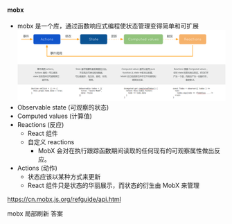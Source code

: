 #### mobx

- mobx 是一个库，通过函数响应式编程使状态管理变得简单和可扩展
  ![mobxstatus](./clipboard.png)
- Observable state (可观察的状态)
- Computed values (计算值)
- Reactions (反应)
  - React 组件
  - 自定义 reactions
    - MobX 会对在执行跟踪函数期间读取的任何现有的可观察属性做出反应。
- Actions (动作)
  - 状态应该以某种方式来更新
  - React 组件只是状态的华丽展示，而状态的衍生由 MobX 来管理

https://cn.mobx.js.org/refguide/api.html

mobx 局部刷新
答案
